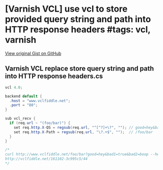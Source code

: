 # [Varnish VCL] use vcl to store provided query string and path into HTTP response headers #tags: vcl, varnish

[View original Gist on GitHub](https://gist.github.com/Integralist/835e6ce181584bec9ba6391d29ebaf12)

## Varnish VCL replace store query string and path into HTTP response headers.cs

```c#
vcl 4.0;

backend default { 
  .host = "www.vclfiddle.net"; 
  .port = "80"; 
}

sub vcl_recv {
  if (req.url ~ "(foo/bar)") {
    set req.http.X-QS = regsub(req.url, "^[^?]+\?", ""); // good=hey&bad1=true&bad2=boop
    set req.http.X-Path = regsub(req.url, "\?.+$", "");  // /foo/bar
  }
}

/*
curl http://www.vclfiddle.net/foo/bar?good=hey&bad1=true&bad2=boop --header 'User-Agent: vclFiddle'
http://vclfiddle.net/161102-3c995c5/44
*/
```

